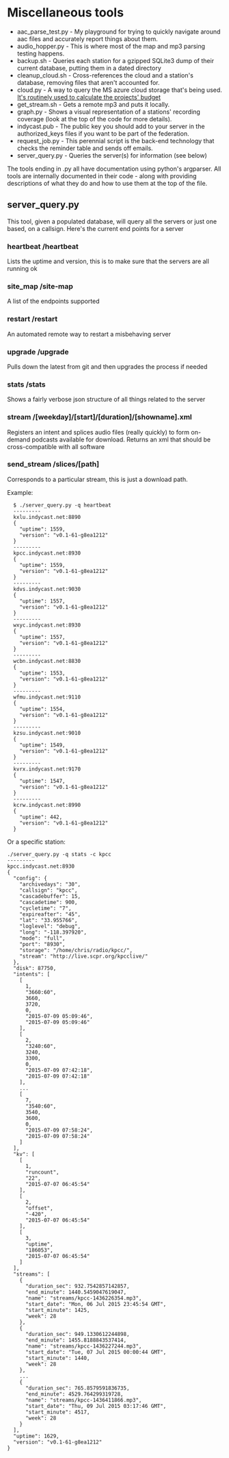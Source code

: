 # Miscellaneous tools

 * aac_parse_test.py - My playground for trying to quickly navigate around aac files and accurately report things about them.
 * audio_hopper.py - This is where most of the map and mp3 parsing testing happens.  
 * backup.sh - Queries each station for a gzipped SQLite3 dump of their current database, putting them in a dated directory
 * cleanup_cloud.sh - Cross-references the cloud and a station's database, removing files that aren't accounted for.
 * cloud.py - A way to query the MS azure cloud storage that's being used. [It's routinely used to calculate the projects' budget](https://github.com/kristopolous/DRR/wiki/Current-Architecture)
 * get_stream.sh - Gets a remote mp3 and puts it locally.
 * graph.py - Shows a visual representation of a stations' recording coverage (look at the top of the code for more details).
 * indycast.pub - The public key you should add to your server in the authorized_keys files if you want to be part of the federation.
 * request_job.py - This perennial script is the back-end technology that checks the reminder table and sends off emails.
 * server_query.py - Queries the server(s) for information (see below)

The tools ending in .py all have documentation using python's argparser.  All tools are internally documented in their code - along with providing descriptions of what they do and how to use them at the top of the file.

## server_query.py

This tool, given a populated database, will query all the servers or just one based,
on a callsign.  Here's the current end points for a server

### heartbeat                 /heartbeat
Lists the uptime and version, this is to make sure that the servers are all running ok

### site_map                  /site-map
A list of the endpoints supported

### restart                   /restart
An automated remote way to restart a misbehaving server

### upgrade                   /upgrade
Pulls down the latest from git and then upgrades the process if needed

### stats                     /stats
Shows a fairly verbose json structure of all things related to the server

### stream                    /[weekday]/[start]/[duration]/[showname].xml
Registers an intent and splices audio files (really quickly) to form on-demand podcasts
available for download.  Returns an xml that should be cross-compatible with all software

### send_stream               /slices/[path]
Corresponds to a particular stream, this is just a download path.

Example:

      $ ./server_query.py -q heartbeat 
      ---------
      kxlu.indycast.net:8890
      {
        "uptime": 1559, 
        "version": "v0.1-61-g8ea1212"
      }
      ---------
      kpcc.indycast.net:8930
      {
        "uptime": 1559, 
        "version": "v0.1-61-g8ea1212"
      }
      ---------
      kdvs.indycast.net:9030
      {
        "uptime": 1557, 
        "version": "v0.1-61-g8ea1212"
      }
      ---------
      wxyc.indycast.net:8930
      {
        "uptime": 1557, 
        "version": "v0.1-61-g8ea1212"
      }
      ---------
      wcbn.indycast.net:8830
      {
        "uptime": 1553, 
        "version": "v0.1-61-g8ea1212"
      }
      ---------
      wfmu.indycast.net:9110
      {
        "uptime": 1554, 
        "version": "v0.1-61-g8ea1212"
      }
      ---------
      kzsu.indycast.net:9010
      {
        "uptime": 1549, 
        "version": "v0.1-61-g8ea1212"
      }
      ---------
      kvrx.indycast.net:9170
      {
        "uptime": 1547, 
        "version": "v0.1-61-g8ea1212"
      }
      ---------
      kcrw.indycast.net:8990
      {
        "uptime": 442, 
        "version": "v0.1-61-g8ea1212"
      }


Or a specific station:

    ./server_query.py -q stats -c kpcc 
    ---------
    kpcc.indycast.net:8930
    {
      "config": {
        "archivedays": "30", 
        "callsign": "kpcc", 
        "cascadebuffer": 15, 
        "cascadetime": 900, 
        "cycletime": "7", 
        "expireafter": "45", 
        "lat": "33.955766", 
        "loglevel": "debug", 
        "long": "-118.397920", 
        "mode": "full", 
        "port": "8930", 
        "storage": "/home/chris/radio/kpcc/", 
        "stream": "http://live.scpr.org/kpcclive/"
      }, 
      "disk": 87750, 
      "intents": [
        [
          1, 
          "3660:60", 
          3660, 
          3720, 
          0, 
          "2015-07-09 05:09:46", 
          "2015-07-09 05:09:46"
        ], 
        [
          2, 
          "3240:60", 
          3240, 
          3300, 
          0, 
          "2015-07-09 07:42:18", 
          "2015-07-09 07:42:18"
        ], 
        ...
        [
          7, 
          "3540:60", 
          3540, 
          3600, 
          0, 
          "2015-07-09 07:58:24", 
          "2015-07-09 07:58:24"
        ]
      ], 
      "kv": [
        [
          1, 
          "runcount", 
          "22", 
          "2015-07-07 06:45:54"
        ], 
        [
          2, 
          "offset", 
          "-420", 
          "2015-07-07 06:45:54"
        ], 
        [
          3, 
          "uptime", 
          "186053", 
          "2015-07-07 06:45:54"
        ]
      ], 
      "streams": [
        {
          "duration_sec": 932.7542857142857, 
          "end_minute": 1440.5459047619047, 
          "name": "streams/kpcc-1436226354.mp3", 
          "start_date": "Mon, 06 Jul 2015 23:45:54 GMT", 
          "start_minute": 1425, 
          "week": 28
        }, 
        {
          "duration_sec": 949.1330612244898, 
          "end_minute": 1455.8188843537414, 
          "name": "streams/kpcc-1436227244.mp3", 
          "start_date": "Tue, 07 Jul 2015 00:00:44 GMT", 
          "start_minute": 1440, 
          "week": 28
        }, 
        ...
        {
          "duration_sec": 765.8579591836735, 
          "end_minute": 4529.764299319728, 
          "name": "streams/kpcc-1436411866.mp3", 
          "start_date": "Thu, 09 Jul 2015 03:17:46 GMT", 
          "start_minute": 4517, 
          "week": 28
        }
      ], 
      "uptime": 1629, 
      "version": "v0.1-61-g8ea1212"
    }


